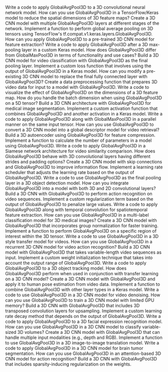 Write a code to apply GlobalAvgPool3D to a 3D convolutional neural network model.
How can you use GlobalAvgPool3D in a TensorFlow/Keras model to reduce the spatial dimensions of 3D feature maps?
Create a 3D CNN model with multiple GlobalAvgPool3D layers at different stages of the network.
Implement a function to perform global average pooling on 3D tensors using TensorFlow's tf.compat.v1.keras.layers.GlobalAvgPool3D.
How can you apply GlobalAvgPool3D to a pre-trained 3D CNN model for feature extraction?
Write a code to apply GlobalAvgPool3D after a 3D max-pooling layer in a custom Keras model.
How does GlobalAvgPool3D differ from GlobalMaxPool3D in terms of functionality and use cases?
Build a 3D CNN model for video classification with GlobalAvgPool3D as the final pooling layer.
Implement a custom loss function that involves using the output of GlobalAvgPool3D in a Keras model.
How can you modify a pre-existing 3D CNN model to replace the final fully connected layer with GlobalAvgPool3D?
Create a data preprocessing function that prepares 3D video data for input to a model with GlobalAvgPool3D.
Write a code to visualize the effect of GlobalAvgPool3D on the dimensions of a 3D feature map.
How do you handle the batch dimension when using GlobalAvgPool3D on a 5D tensor?
Build a 3D CNN architecture with GlobalAvgPool3D for medical image segmentation.
Implement a custom activation function that combines GlobalAvgPool3D and another activation in a Keras model.
Write a code to apply GlobalAvgPool3D along with GlobalMaxPool3D in a parallel manner on the same input tensor.
How can you use GlobalAvgPool3D to convert a 3D CNN model into a global descriptor model for video retrieval?
Build a 3D autoencoder using GlobalAvgPool3D for feature compression.
Implement a function to calculate the number of parameters in a model using GlobalAvgPool3D.
Write a code to apply GlobalAvgPool3D in a Siamese network architecture for video similarity comparison.
How does GlobalAvgPool3D behave with 3D convolutional layers having different strides and padding options?
Create a 3D CNN model with skip connections and GlobalAvgPool3D to improve information flow.
Implement a learning rate scheduler that adjusts the learning rate based on the output of GlobalAvgPool3D.
Write a code to use GlobalAvgPool3D as the final pooling layer in a 3D object detection model.
How can you integrate GlobalAvgPool3D into a model with both 3D and 2D convolutional layers?
Build a 3D CNN with GlobalAvgPool3D to perform action recognition on video sequences.
Implement a custom regularization term based on the output of GlobalAvgPool3D to penalize large values.
Write a code to apply GlobalAvgPool3D along with temporal convolution for spatiotemporal feature extraction.
How can you use GlobalAvgPool3D in a multi-label classification model for 3D medical images?
Create a 3D CNN model with GlobalAvgPool3D that incorporates group normalization for faster training.
Implement a function to perform GlobalAvgPool3D on a specific region of interest within the 3D tensor.
Write a code to use GlobalAvgPool3D in a 3D style transfer model for videos.
How can you use GlobalAvgPool3D in a recurrent 3D CNN model for video action recognition?
Build a 3D CNN model with GlobalAvgPool3D that takes variable-length video sequences as input.
Implement a custom weight initialization technique that takes into account the output range of GlobalAvgPool3D.
Write a code to apply GlobalAvgPool3D to a 3D object tracking model.
How does GlobalAvgPool3D perform when used in conjunction with transfer learning on a 3D CNN model?
Create a 3D CNN model with GlobalAvgPool3D and apply it to human pose estimation from video data.
Implement a function to combine GlobalAvgPool3D with other layer types in a Keras model.
Write a code to use GlobalAvgPool3D in a 3D CNN model for video denoising.
How can you use GlobalAvgPool3D to train a 3D CNN model with limited GPU memory?
Build a 3D CNN with GlobalAvgPool3D that includes 3D transposed convolution layers for upsampling.
Implement a custom learning rate decay method that depends on the output of GlobalAvgPool3D.
Write a code to apply GlobalAvgPool3D to a 3D facial expression recognition model.
How can you use GlobalAvgPool3D in a 3D CNN model to classify variable-sized 3D volumes?
Create a 3D CNN model with GlobalAvgPool3D that can handle multiple input modalities (e.g., depth and RGB).
Implement a function to use GlobalAvgPool3D in a 3D image-to-image translation model.
Write a code to apply GlobalAvgPool3D in a 3D CNN model for brain tumor segmentation.
How can you use GlobalAvgPool3D in an attention-based 3D CNN model for action recognition?
Build a 3D CNN with GlobalAvgPool3D that includes sparsity-inducing regularization on the weights.